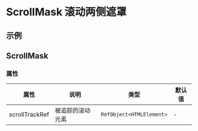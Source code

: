 # ScrollMask 滚动两侧遮罩

## 示例

<code src="./demos/demo1.tsx"></code>

## ScrollMask

### 属性

| 属性           | 说明             | 类型                     | 默认值 |
| -------------- | ---------------- | ------------------------ | ------ |
| scrollTrackRef | 被追踪的滚动元素 | `RefObject<HTMLElement>` | -      |
